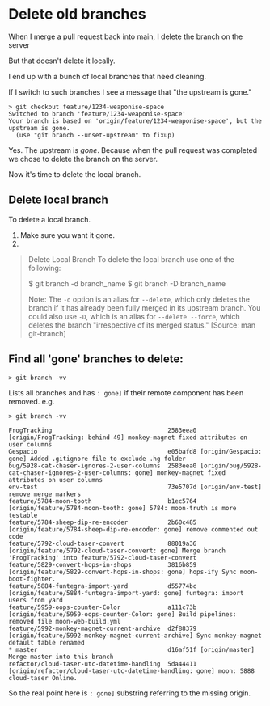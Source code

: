 # Delete old branches


When I merge a pull request back into main, I delete the branch on the server

But that doesn't delete it locally.

I end up with a bunch of local branches that need cleaning.

If I switch to such branches I see a message that "the upstream is gone."

	> git checkout feature/1234-weaponise-space
	Switched to branch 'feature/1234-weaponise-space'
	Your branch is based on 'origin/feature/1234-weaponise-space', but the upstream is gone.
	  (use "git branch --unset-upstream" to fixup)

Yes. The upstream is *gone*. Because when the pull request was completed we chose to delete the branch on the server.

Now it's time to delete the local branch.

## Delete local branch

To delete a local branch.

1. Make sure you want it gone.
2.



> Delete Local Branch
> To delete the local branch use one of the following:
>
>    $ git branch -d branch_name
>    $ git branch -D branch_name
>
> Note: The `-d` option is an alias for `--delete`, which only deletes the branch if it has already been fully merged in its upstream branch. You could also use `-D`, which is an alias for `--delete --force`, which deletes the branch "irrespective of its merged status." [Source: man git-branch]



## Find all 'gone' branches to delete:


	> git branch -vv

Lists all branches and has `: gone]` if their remote component has been removed. e.g.


	> git branch -vv

	FrogTracking								2583eea0 [origin/FrogTracking: behind 49] monkey-magnet fixed attributes on user columns
	Gespacio									e05bafd8 [origin/Gespacio: gone] Added .gitignore file to exclude .hg folder
	bug/5928-cat-chaser-ignores-2-user-columns	2583eea0 [origin/bug/5928-cat-chaser-ignores-2-user-columns: gone] monkey-magnet fixed attributes on user columns
	env-test									73e5707d [origin/env-test] remove merge markers
	feature/5784-moon-tooth						b1ec5764 [origin/feature/5784-moon-tooth: gone] 5784: moon-truth is more testable
	feature/5784-sheep-dip-re-encoder			2b60c485 [origin/feature/5784-sheep-dip-re-encoder: gone] remove commented out code
	feature/5792-cloud-taser-convert			88019a36 [origin/feature/5792-cloud-taser-convert: gone] Merge branch 'FrogTracking' into feature/5792-cloud-taser-convert
	feature/5829-convert-hops-in-shops			3816b859 [origin/feature/5829-convert-hops-in-shops: gone] hops-ify Sync moon-boot-fighter.
	feature/5884-funtegra-import-yard			d55774bc [origin/feature/5884-funtegra-import-yard: gone] funtegra: import users from yard
	feature/5959-oops-counter-Color				a111c73b [origin/feature/5959-oops-counter-Color: gone] Build pipelines: removed file moon-web-build.yml
	feature/5992-monkey-magnet-current-archive	d2f88379 [origin/feature/5992-monkey-magnet-current-archive] Sync monkey-magnet default table renamed
	* master									d16af51f [origin/master] Merge master into this branch
	refactor/cloud-taser-utc-datetime-handling	5da44411 [origin/refactor/cloud-taser-utc-datetime-handling: gone] moon: 5888 cloud-taser Online.

So the real point here is `: gone]` substring referring to the missing origin.
